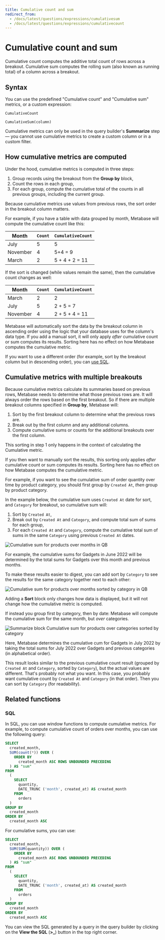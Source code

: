 ```yaml
---
title: Cumulative count and sum
redirect_from:
  - /docs/latest/questions/expressions/cumulativesum
  - /docs/latest/questions/expressions/cumulativecount
---
```


# Cumulative count and sum

Cumulative count computes the additive total count of rows across a breakout. Cumulative sum computes the rolling sum (also known as running total) of a column across a breakout.

## Syntax

You can use the predefined "Cumulative count" and "Cumulative sum" metrics, or a custom expression:

```
CumulativeCount
```

```
CumulativeSum(column)
```

Cumulative metrics can only be used in the query builder's **Summarize** step — you cannot use cumulative metrics to create a custom column or in a custom filter.

## How cumulative metrics are computed

Under the hood, cumulative metrics is computed in three steps:

1. Group records using the breakout from the **Group by** block,
2. Count the rows in each group,
3. For each group, compute the cumulative total of the counts in all previous groups, including the current group.

Because cumulative metrics use values from previous rows, the sort order in the breakout column matters.

For example, if you have a table with data grouped by month, Metabase will compute the cumulative count like this:

| Month    | `Count` | `CumulativeCount` |
| -------- | ------- | ----------------- |
| July     | 5       | 5                 |
| November | 4       | 5+4 = 9           |
| March    | 2       | 5 + 4 + 2 = 11    |

If the sort is changed (while values remain the same), then the cumulative count changes as well:

| Month    | `Count` | `CumulativeCount` |
| -------- | ------- | ----------------- |
| March    | 2       | 2                 |
| July     | 5       | 2 + 5 = 7         |
| November | 4       | 2 + 5 + 4 = 11    |

Metabase will automatically sort the data by the breakout column in ascending order using the logic that your database uses for the column's data type. If you add a manual sort, it will only apply _after_ cumulative count or sum computes its results. Sorting here has no effect on how Metabase computes the cumulative metric.

If you want to use a different order (for example, sort by the breakout column but in descending order), you can [use SQL](#sql).

## Cumulative metrics with multiple breakouts

Because cumulative metrics calculate its summaries based on previous rows, Metabase needs to determine what those previous rows are. It will always order the rows based on the first breakout. So if there are multiple breakout columns specified in **Group by**, Metabase will:

1. Sort by the first breakout column to determine what the previous rows are.
2. Break out by the first column and any additional columns.
3. Compute cumulative sums or counts for the additional breakouts over the first column.

This sorting in step 1 only happens in the context of calculating the Cumulative metric.

If you then want to manually sort the results, this sorting only applies _after_ cumulative count or sum computes its results. Sorting here has no effect on how Metabase computes the cumulative metric.

For example, if you want to see the cumulative sum of order quantity over time by product category, you should first group by `Created At`, _then_ group by product category.

In the example below, the cumulative sum uses `Created At` date for sort, and `Category` for breakout, so cumulative sum will:

1. Sort by `Created At`,
2. Break out by `Created At` and `Category`, and compute total sum of sums for each group,
3. For each `Created At` and `Category`, compute the cumulative total sum of sums in the same `Category` using previous `Created At` dates.

![Cumulative sum for products over months in QB](../../images/cumulative-metric.png)

For example, the cumulative sums for Gadgets in June 2022 will be determined by the total sums for Gadgets over this month and previous months.

To make these results easier to digest, you can add sort by `Category` to see the results for the same category together next to each other:

![Cumulative sum for products over months sorted by category in QB](../../images/cumulative-metric-plus-sort.png)

Adding a **Sort** block only changes how data is displayed, but it will not change how the cumulative metric is computed.

If instead you group first by category, then by date: Metabase will compute the cumulative sum for the same month, but _over_ categories.

![Summarize block Cumulative sum for products over categories sorted by category](../../images/cumulative-metric-reverse.png)

Here, Metabase determines the cumulative cum for Gadgets in July 2022 by taking the total sums for July 2022 over Gadgets and previous categories (in alphabetical order).

This result looks similar to the previous cumulative count result (grouped by `Created At` and `Category`, sorted by `Category`), but the actual values are different. That's probably not what you want. In this case, you probably want cumulative count by `Created At` and `Category` (in that order). Then you can sort by `Category` (for readability).

## Related functions

### SQL

In SQL, you can use window functions to compute cumulative metrics. For example, to compute cumulative count of orders over months, you can use the following query:

```sql
SELECT
  created_month,
  SUM(count(*)) OVER (
    ORDER BY
      created_month ASC ROWS UNBOUNDED PRECEDING
  ) AS "sum"
FROM
  (
    SELECT
      quantity,
      DATE_TRUNC ('month', created_at) AS created_month
    FROM
      orders
  )
GROUP BY
  created_month
ORDER BY
  created_month ASC
```

For cumulative sums, you can use:

```sql
SELECT
  created_month,
  SUM(SUM(quantity)) OVER (
    ORDER BY
      created_month ASC ROWS UNBOUNDED PRECEDING
  ) AS "sum"
FROM
  (
    SELECT
      quantity,
      DATE_TRUNC ('month', created_at) AS created_month
    FROM
      orders
  )
GROUP BY
  created_month
ORDER BY
  created_month ASC
```

You can view the SQL generated by a query in the query builder by clicking on the **View the SQL** (**>\_**) button in the top right corner.

